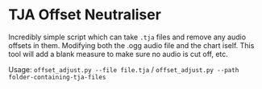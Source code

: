 # TJA Offset Neutraliser 

Incredibly simple script which can take `.tja` files and remove any audio offsets in them. Modifying both the .ogg audio file and the chart iself. 
This tool will add a blank measure to make sure no audio is cut off, etc. 

Usage: `offset_adjust.py --file file.tja` / `offset_adjust.py --path folder-containing-tja-files`